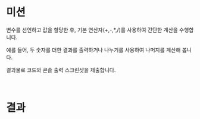 # 미션
변수를 선언하고 값을 할당한 후, 기본 연산자(+,-,*,/)를 사용하여 간단한 계산을 수행합니다.

예를 들어, 두 숫자를 더한 결과를 출력하거나 나누기를 사용하여 나머지를 계산해 봅니다.

결과물로 코드와 콘솔 출력 스크린샷을 제출합니다.

<br>

# 결과